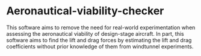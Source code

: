 # Aeronautical-viability-checker
This software aims to remove the need for real-world experimentation when assessing the aeronautical viability of design-stage aircraft. In part, this software aims to find the lift and drag forces by estimating the lift and drag coefficients without prior knowledge of them from windtunnel experiments. 
